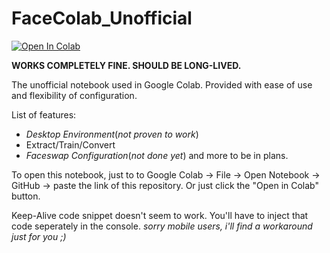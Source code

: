# FaceColab_Unofficial
<a href="https://colab.research.google.com/github/andentze/FaceColab_Unofficial/blob/main/FaceColab.ipynb"><img data-canonical-src="https://colab.research.google.com/assets/colab-badge.svg" alt="Open In Colab" src="https://camo.githubusercontent.com/84f0493939e0c4de4e6dbe113251b4bfb5353e57134ffd9fcab6b8714514d4d1/68747470733a2f2f636f6c61622e72657365617263682e676f6f676c652e636f6d2f6173736574732f636f6c61622d62616467652e737667"></a>

**WORKS COMPLETELY FINE. SHOULD BE LONG-LIVED.**

The unofficial notebook used in Google Colab. Provided with ease of use and flexibility of configuration.

List of features:

  * *Desktop Environment*(*not proven to work*)
  * Extract/Train/Convert
  * *Faceswap Configuration*(*not done yet*) and more to be in plans.

To open this notebook, just to to Google Colab -> File -> Open Notebook -> GitHub -> paste the link of this repository.
Or just click the "Open in Colab" button.

Keep-Alive code snippet doesn't seem to work. You'll have to inject that code seperately in the console. *sorry mobile users, i'll find a workaround just for you ;)*
